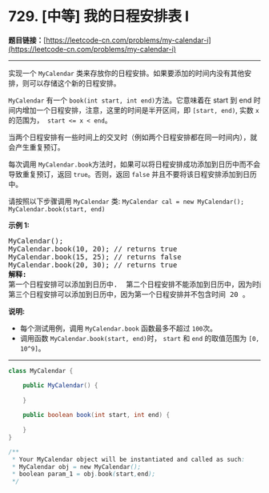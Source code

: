# 729. [中等] 我的日程安排表 I

**题目链接：**[https://leetcode-cn.com/problems/my-calendar-i](https://leetcode-cn.com/problems/my-calendar-i)

---

<div class="content__1Y2H">
 <div class="notranslate">
  <p>实现一个 <code>MyCalendar</code> 类来存放你的日程安排。如果要添加的时间内没有其他安排，则可以存储这个新的日程安排。</p> 
  <p><code>MyCalendar</code> 有一个 <code>book(int start, int end)</code>方法。它意味着在 start 到 end 时间内增加一个日程安排，注意，这里的时间是半开区间，即 <code>[start, end)</code>, 实数&nbsp;<code>x</code> 的范围为， &nbsp;<code>start &lt;= x &lt; end</code>。</p> 
  <p>当两个日程安排有一些时间上的交叉时（例如两个日程安排都在同一时间内），就会产生重复预订。</p> 
  <p>每次调用 <code>MyCalendar.book</code>方法时，如果可以将日程安排成功添加到日历中而不会导致重复预订，返回 <code>true</code>。否则，返回 <code>false</code>&nbsp;并且不要将该日程安排添加到日历中。</p> 
  <p>请按照以下步骤调用 <code>MyCalendar</code> 类: <code>MyCalendar cal = new MyCalendar();</code> <code>MyCalendar.book(start, end)</code></p> 
  <p><strong>示例 1:</strong></p> 
  <pre class="language-text">MyCalendar();
MyCalendar.book(10, 20); // returns true
MyCalendar.book(15, 25); // returns false
MyCalendar.book(20, 30); // returns true
<strong>解释:</strong> 
第一个日程安排可以添加到日历中.  第二个日程安排不能添加到日历中，因为时间 15 已经被第一个日程安排预定了。
第三个日程安排可以添加到日历中，因为第一个日程安排并不包含时间 20 。
</pre> 
  <p><strong>说明:</strong></p> 
  <ul> 
   <li>每个测试用例，调用&nbsp;<code>MyCalendar.book</code>&nbsp;函数最多不超过&nbsp;<code>100</code>次。</li> 
   <li>调用函数&nbsp;<code>MyCalendar.book(start, end)</code>时，&nbsp;<code>start</code> 和&nbsp;<code>end</code> 的取值范围为&nbsp;<code>[0, 10^9]</code>。</li> 
  </ul> 
 </div>
</div>

---

```java
class MyCalendar {

    public MyCalendar() {
        
    }
    
    public boolean book(int start, int end) {
        
    }
}

/**
 * Your MyCalendar object will be instantiated and called as such:
 * MyCalendar obj = new MyCalendar();
 * boolean param_1 = obj.book(start,end);
 */
```